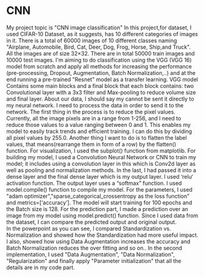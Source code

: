 # CNN
My project topic is "CNN image classification"
In this project,for dataset, I used CIFAR-10 Dataset, as it suggests, has 10 different categories of images in it. There is a total of 60000 images of 10 different
classes naming "Airplane, Automobile, Bird, Cat, Deer, Dog, Frog, Horse, Ship,and Truck". All the images are of size 32×32. There are in total 50000 train images
and 10000 test images.
I'm aiming to do classification using the VGG (VGG 16) model from scratch and apply all methods for increasing the performance (pre-processing, Dropout, Augmentation,
Batch Normalization,..) and at the end running a pre-trained  "Resnet" model as a transfer learning. 
VGG model Contains some main blocks and a final block that each block contains:
two Convolutional layer with a 3x3 filter and
Max-pooling to reduce volume size and final layer.
About our data, I should say my cannot be sent it directly to my neural network. I need to process the data in order to send it to the network. 
The first thing in the process is to reduce the pixel values. Currently, all the image pixels are in a range from 1-256, and I need to reduce those values to a value
ranging between 0 and 1. This enables my model to easily track trends and efficient training. I can do this by dividing all pixel values by 255.0.
Another thing I want to do is to flatten the label values, that means(rearrange them in form of a row) by the flatten() function. 
For visualization, I used the subplot() function from matplotlib. For building my model, I used a Convolution Neural Network or CNN to train my model; it includes
using a convolution layer in this which is Conv2d layer as well as pooling and normalization methods. In the last, I had passed it into a dense layer 
and the final dense layer which is my output layer. I used ‘relu‘ activation function. The output layer uses a “softmax” function.
I used model.compile() function to compile my model. 
For the parameters, I used "adam optimizer","sparse_categorical_crossentropy as the loss function" and
metrics=[‘accuracy’].
The model will start training for 100 epochs and the Batch size is 128.
For the prediction part, I made a prediction over an image from my model using model.predict() function. Since I used data from the dataset,
I can compare the predicted output and original output.  
In the powerpoint as you can see, I compared Standardization vs. Normalization and showed how the Standardization had more useful impact.
I also, showed how using Data Augmentation increases the accuracy and Batch Normalization reduces the over fitting and so on..
In the second implementation, I used "Data Augmentation", "Data Normalization", "Regularization" and finally apply "Parameter initialization" that all the details
are in my code part.
